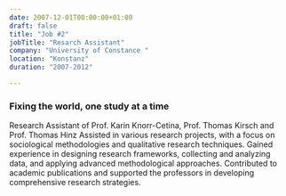 ```yaml
---
date: 2007-12-01T00:00:00+01:00
draft: false
title: "Job #2"
jobTitle: "Resarch Assistant"
company: "University of Constance "
location: "Konstanz"
duration: "2007-2012"

---
```

### Fixing the world, one study at a time
Research Assistant of Prof. Karin Knorr-Cetina, Prof. Thomas Kirsch and Prof. Thomas Hinz
Assisted in various research projects, with a focus on sociological methodologies and qualitative research techniques. Gained experience in designing research frameworks, collecting and analyzing data, and applying advanced methodological approaches. Contributed to academic publications and supported the professors in developing comprehensive research strategies.